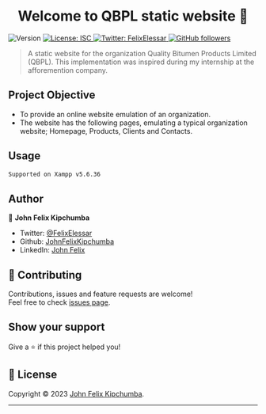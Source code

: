 <h1 align="center">Welcome to QBPL static website 👋</h1>
<p>
  <img alt="Version" src="https://img.shields.io/badge/version-1.0.0-blue.svg?cacheSeconds=2592000" />
  <a href="#" target="_blank">
    <img alt="License: ISC" src="https://img.shields.io/badge/License-ISC-yellow.svg" /> 
  </a>
  <a href="https://twitter.com/@FelixElessar" target="_blank">
    <img alt="Twitter: FelixElessar" src="https://img.shields.io/twitter/follow/FelixElessar.svg?style=social" />
  </a>
  <a href="https://github.com/JohnFelixKipchumba" target="_blank">
    <img alt="GitHub followers" src="https://img.shields.io/github/followers/JohnFelixKipchumba?style=social">                                        
  </a>
</p>

> A static website for the organization Quality Bitumen Products Limited (QBPL). This implementation was inspired during my internship at the afforemention company.

## Project Objective
- To provide an online website emulation of an organization.
- The website has the following pages, emulating a typical organization website; Homepage, Products, Clients and Contacts.

## Usage

```sh
Supported on Xampp v5.6.36
```

## Author

👤 **John Felix Kipchumba**


* Twitter: [@FelixElessar](https://twitter.com/FelixElessar)
* Github: [JohnFelixKipchumba](https://github.com/JohnFelixKipchumba)
* LinkedIn: [John Felix](https://linkedin.com/in/john-felix-7573a9277)

## 🤝 Contributing

Contributions, issues and feature requests are welcome!<br />Feel free to check [issues page](https://github.com/JohnFelixKipchumba/STATIC%20WEBSITE/issues). 

## Show your support

Give a ⭐️ if this project helped you!

## 📝 License

Copyright © 2023 [John Felix Kipchumba](https://github.com/JohnFelixKipchumba).

***


